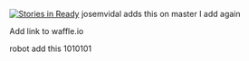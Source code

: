 [![Stories in Ready](https://badge.waffle.io/sccapstone/demo.png?label=ready&title=Ready)](http://waffle.io/sccapstone/demo)
josemvidal adds this on master
I add again

Add link to waffle.io

robot add this 1010101
